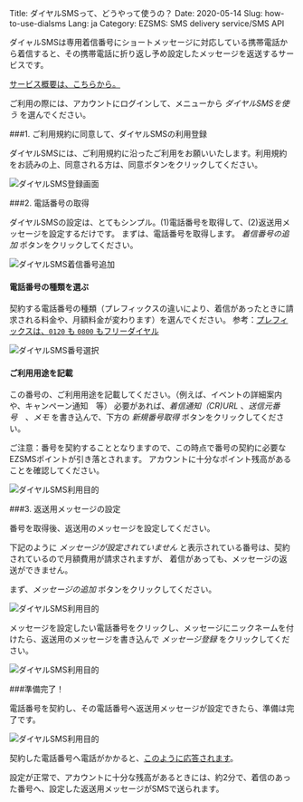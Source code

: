 Title: ダイヤルSMSって、どうやって使うの？
Date: 2020-05-14
Slug: how-to-use-dialsms
Lang: ja
Category: EZSMS: SMS delivery service/SMS API

ダイャルSMSは専用着信番号にショートメッセージに対応している携帯電話から着信すると、その携帯電話に折り返し予め設定したメッセージを返送するサービスです。

[サービス概要は、こちらから。](https://help.xoxzo.com/ja/ezsms-sms-delivery-service/articles/what-is-dialsms/)

ご利用の際には、アカウントにログインして、メニューから _ダイヤルSMSを使う_ を選んでください。

###1. ご利用規約に同意して、ダイヤルSMSの利用登録

ダイヤルSMSには、ご利用規約に沿ったご利用をお願いいたします。利用規約をお読みの上、同意される方は、同意ボタンをクリックしてください。

![ダイヤルSMS登録画面](/images/dialsms/dialsms_howto_01ja.jpg)

###2. 電話番号の取得

ダイヤルSMSの設定は、とてもシンプル。(1)電話番号を取得して、(2)返送用メッセージを設定するだけです。
まずは、電話番号を取得します。 _着信番号の追加_ ボタンをクリックしてください。

![ダイヤルSMS着信番号追加](/images/dialsms/dialsms_howto_02ja.jpg)

#### 電話番号の種類を選ぶ

契約する電話番号の種類（プレフィックスの違いにより、着信があったときに請求される料金や、月額料金が変わります）を選んでください。
参考：[プレフィックスは、`0120` も `0800` もフリーダイヤル](https://blog.xoxzo.com/ja/2017/11/02/freecall-numbers-introduction/)

![ダイヤルSMS番号選択](/images/dialsms/dialsms_howto_03ja.jpg)

#### ご利用用途を記載

この番号の、ご利用用途を記載してください。（例えば、イベントの詳細案内や、キャンペーン通知　等）
必要があれば、_着信通知（CR)URL_ 、_送信元番号_　、_メモ_ を書き込んで、下方の _新規番号取得_ ボタンをクリックしてください。

ご注意：番号を契約することとなりますので、この時点で番号の契約に必要なEZSMSポイントが引き落とされます。
アカウントに十分なポイント残高があることを確認してください。

![ダイヤルSMS利用目的](/images/dialsms/dialsms_howto_04ja.jpg)

###3. 返送用メッセージの設定

番号を取得後、返送用のメッセージを設定してください。

下記のように _メッセージが設定されていません_ と表示されている番号は、契約されているので月額費用が請求されますが、
着信があっても、メッセージの返送ができません。

まず、_メッセージの追加_ ボタンをクリックしてください。

![ダイヤルSMS利用目的](/images/dialsms/dialsms_howto_06ja.jpg)

メッセージを設定したい電話番号をクリックし、メッセージにニックネームを付けたら、返送用のメッセージを書き込んで _メッセージ登録_ をクリックしてください。

![ダイヤルSMS利用目的](/images/dialsms/dialsms_howto_07ja.jpg)

###準備完了！

電話番号を契約し、その電話番号へ返送用メッセージが設定できたら、準備は完了です。

![ダイヤルSMS利用目的](/images/dialsms/dialsms_howto_08ja.jpg)

契約した電話番号へ電話がかかると、[このように応答されます](https://help.xoxzo.com/ja/ezsms-sms-delivery-service/articles/how-will-the-dialsms-call-be-answered/)。

設定が正常で、アカウントに十分な残高があるときには、約2分で、着信のあった番号へ、設定した返送用メッセージがSMSで送られます。



